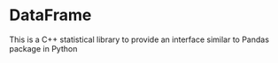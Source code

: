 # DataFrame
This is a C++ statistical library to provide an interface similar to Pandas package in Python
